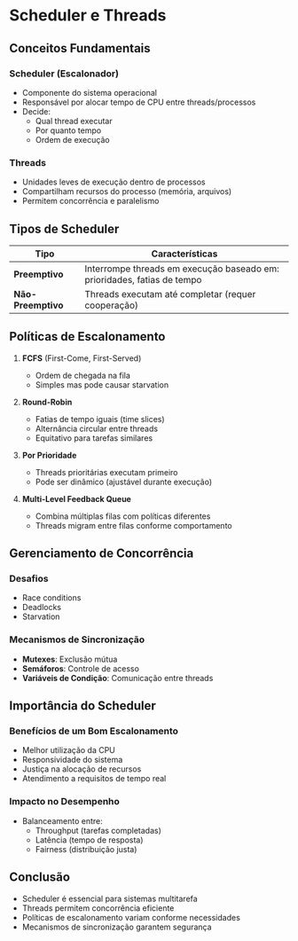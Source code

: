 # Scheduler e Threads

## Conceitos Fundamentais

### Scheduler (Escalonador)

- Componente do sistema operacional
- Responsável por alocar tempo de CPU entre threads/processos
- Decide:
  - Qual thread executar
  - Por quanto tempo
  - Ordem de execução

### Threads

- Unidades leves de execução dentro de processos
- Compartilham recursos do processo (memória, arquivos)
- Permitem concorrência e paralelismo

## Tipos de Scheduler

| Tipo               | Características                                                         |
| ------------------ | ----------------------------------------------------------------------- |
| **Preemptivo**     | Interrompe threads em execução baseado em: prioridades, fatias de tempo |
| **Não-Preemptivo** | Threads executam até completar (requer cooperação)                      |

## Políticas de Escalonamento

1. **FCFS** (First-Come, First-Served)

   - Ordem de chegada na fila
   - Simples mas pode causar starvation

2. **Round-Robin**

   - Fatias de tempo iguais (time slices)
   - Alternância circular entre threads
   - Equitativo para tarefas similares

3. **Por Prioridade**

   - Threads prioritárias executam primeiro
   - Pode ser dinâmico (ajustável durante execução)

4. **Multi-Level Feedback Queue**
   - Combina múltiplas filas com políticas diferentes
   - Threads migram entre filas conforme comportamento

## Gerenciamento de Concorrência

### Desafios

- Race conditions
- Deadlocks
- Starvation

### Mecanismos de Sincronização

- **Mutexes**: Exclusão mútua
- **Semáforos**: Controle de acesso
- **Variáveis de Condição**: Comunicação entre threads

## Importância do Scheduler

### Benefícios de um Bom Escalonamento

- Melhor utilização da CPU
- Responsividade do sistema
- Justiça na alocação de recursos
- Atendimento a requisitos de tempo real

### Impacto no Desempenho

- Balanceamento entre:
  - Throughput (tarefas completadas)
  - Latência (tempo de resposta)
  - Fairness (distribuição justa)

## Conclusão

- Scheduler é essencial para sistemas multitarefa
- Threads permitem concorrência eficiente
- Políticas de escalonamento variam conforme necessidades
- Mecanismos de sincronização garantem segurança
